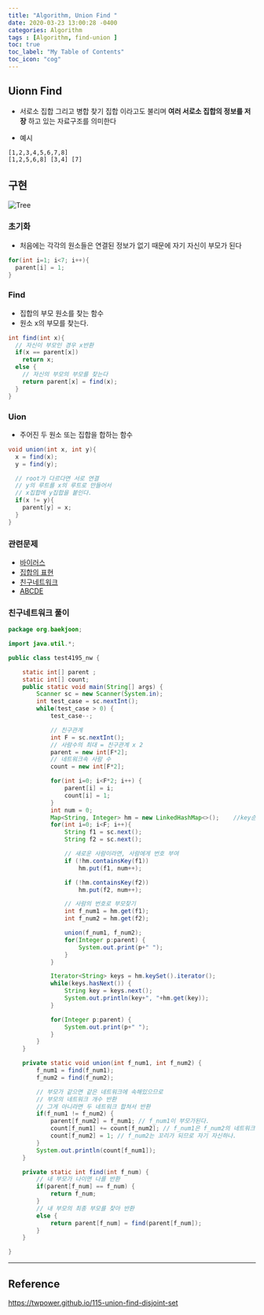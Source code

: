 ```yaml
---
title: "Algorithm, Union Find "
date: 2020-03-23 13:00:28 -0400
categories: Algorithm
tags : [Algorithm, find-union ]
toc: true
toc_label: "My Table of Contents"
toc_icon: "cog"
---
```


## Uionn Find
- 서로소 집합 그리고 병합 찾기 집합 이라고도 불리며 __여러 서로소 집합의 정보를 저장__ 하고 있는 자료구조를 의미한다

- 예시
```
[1,2,3,4,5,6,7,8]
[1,2,5,6,8] [3,4] [7]
```

## 구현
![Tree](https://user-images.githubusercontent.com/55946791/77328498-f4868a00-6d5f-11ea-964a-1f908b69db71.png)


### 초기화
- 처음에는 각각의 원소들은 연결된 정보가 없기 때문에 자기 자신이 부모가 된다

```java
for(int i=1; i<7; i++){
  parent[i] = 1;
}
```

### Find
- 집합의 부모 원소를 찾는 함수
- 원소 x의 부모를 찾는다.

```java
int find(int x){
  // 자신이 부모인 경우 x반환
  if(x == parent[x])
    return x;
  else {
    // 자신의 부모의 부모를 찾는다
    return parent[x] = find(x);
  }
}
```

### Uion
- 주어진 두 원소 또는 집합을 합하는 함수

```java
void union(int x, int y){
  x = find(x);
  y = find(y);

  // root가 다르다면 서로 연결
  // y의 루트를 x의 루트로 만들어서
  // x집합에 y집합을 붙인다.
  if(x != y){
    parent[y] = x;
  }
}
```

### 관련문제
- [바이러스](https://www.acmicpc.net/problem/2606)
- [집합의 표현](https://www.acmicpc.net/problem/1717)
- [친구네트워크](https://www.acmicpc.net/problem/4195)
- [ABCDE](https://www.acmicpc.net/problem/13023)


### 친구네트워크 풀이
```java
package org.baekjoon;

import java.util.*;

public class test4195_nw {

	static int[] parent ;
	static int[] count;
	public static void main(String[] args) {
		Scanner sc = new Scanner(System.in);
		int test_case = sc.nextInt();
		while(test_case > 0) {
			test_case--;

			// 친구관계
			int F = sc.nextInt();
			// 사람수의 최대 = 친구관계 x 2
			parent = new int[F*2];
			// 네트워크속 사람 수
			count = new int[F*2];

			for(int i=0; i<F*2; i++) {
				parent[i] = i;
				count[i] = 1;
			}
			int num = 0;
			Map<String, Integer> hm = new LinkedHashMap<>();	//key순서보장
			for(int i=0; i<F; i++){
				String f1 = sc.next();
				String f2 = sc.next();

				// 새로운 사람이라면, 사람에게 번호 부여
				if (!hm.containsKey(f1))
					hm.put(f1, num++);

				if (!hm.containsKey(f2))
					hm.put(f2, num++);

				// 사람의 번호로 부모찾기
				int f_num1 = hm.get(f1);
				int f_num2 = hm.get(f2);

				union(f_num1, f_num2);
				for(Integer p:parent) {
					System.out.print(p+" ");
				}
			}

			Iterator<String> keys = hm.keySet().iterator();
			while(keys.hasNext()) {
				String key = keys.next();
				System.out.println(key+", "+hm.get(key));
			}

			for(Integer p:parent) {
				System.out.print(p+" ");
			}
		}
	}

	private static void union(int f_num1, int f_num2) {
		f_num1 = find(f_num1);
		f_num2 = find(f_num2);

		// 부모가 같으면 같은 네트워크에 속해있으므로
		// 부모의 네트워크 개수 반환
		// 그게 아니라면 두 네트워크 합쳐서 반환
		if(f_num1 != f_num2) {
			parent[f_num2] = f_num1; // f_num1이 부모가된다.
			count[f_num1] += count[f_num2];	// f_num1은 f_num2의 네트워크를 차지한다.
			count[f_num2] = 1; // f_num2는 꼬리가 되므로 자기 자신하나.
		}
		System.out.println(count[f_num1]);
	}

	private static int find(int f_num) {
		// 내 부모가 나이면 나를 반환
		if(parent[f_num] == f_num) {
			return f_num;
		}
		// 내 부모의 최종 부모를 찾아 반환
		else {
			return parent[f_num] = find(parent[f_num]);
		}
	}

}

```

---
## Reference
<https://twpower.github.io/115-union-find-disjoint-set>
